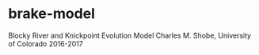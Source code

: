 # brake-model
Blocky River and Knickpoint Evolution Model
Charles M. Shobe, University of Colorado
2016-2017
